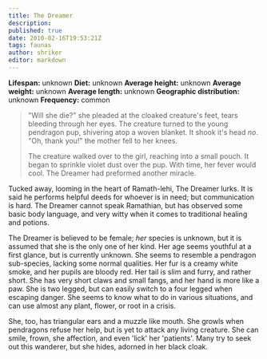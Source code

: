 ```yaml
---
title: The Dreamer
description:
published: true
date: 2010-02-16T19:53:21Z
tags: faunas
author: shriker
editor: markdown
---
```

<!-- infobox starts -->
**Lifespan:** unknown
**Diet:** unknown
**Average height:** unknown
**Average weight:** unknown
**Average length:** unknown
**Geographic distribution:** unknown
**Frequency:** common
<!-- infobox ends -->

> "Will she die?" she pleaded at the cloaked creature's feet, tears bleeding through her eyes. The creature turned to the young pendragon pup, shivering atop a woven blanket. It shook it's head *no*. "Oh, thank you!" the mother fell to her knees.
> 
> The creature walked over to the girl, reaching into a small pouch. It began to sprinkle violet dust over the pup. With time, her fever would cool. The Dreamer had preformed another miracle.

Tucked away, looming in the heart of Ramath-lehi, The Dreamer lurks. It is said he performs helpful deeds for whoever is in need; but communication is hard. The Dreamer cannot speak Ramathian, but has observed some basic body language, and very witty when it comes to traditional healing and potions.

The Dreamer is believed to be female; *her* species is unknown, but it is assumed that she is the only one of her kind. Her age seems youthful at a first glance, but is currently unknown. She seems to resemble a pendragon sub-species, lacking some normal qualities. Her fur is a creamy white smoke, and her pupils are bloody red. Her tail is slim and furry, and rather short. She has very short claws and small fangs, and her hand is more like a paw. She is two legged, but can easily switch to a four legged when escaping danger. She seems to know what to do in various situations, and can use almost any plant, flower, or root in a crisis.

She, too, has triangular ears and a muzzle like mouth. She growls when pendragons refuse her help, but is yet to attack any living creature. She can smile, frown, she affection, and even 'lick' her 'patients'. Many try to seek out this wanderer, but she hides, adorned in her black cloak.